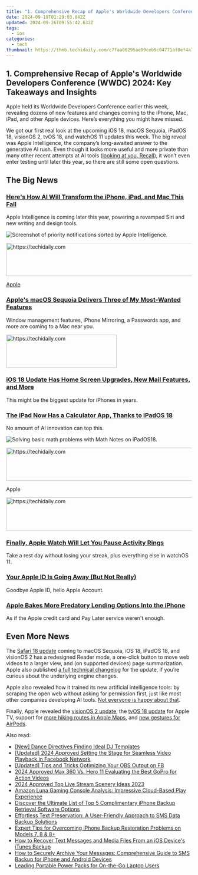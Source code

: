 ```yaml
---
title: "1. Comprehensive Recap of Apple's Worldwide Developers Conference (WWDC) 2024: Key Takeaways and Insights"
date: 2024-09-19T01:29:03.042Z
updated: 2024-09-26T09:55:42.632Z
tags:
  - ios
categories:
  - tech
thumbnail: https://thmb.techidaily.com/c7faa06295ae09ceb9c04771af8ef4a70065bcb58f83238cd328dc914caf4d9a.jpg
---
```


## 1. Comprehensive Recap of Apple's Worldwide Developers Conference (WWDC) 2024: Key Takeaways and Insights

Apple held its Worldwide Developers Conference earlier this week, revealing dozens of new features and changes coming to the iPhone, Mac, iPad, and other Apple devices. Here’s everything you might have missed.

 We got our first real look at the upcoming iOS 18, macOS Sequoia, iPadOS 18, visionOS 2, tvOS 18, and watchOS 11 updates this week. The big reveal was Apple Intelligence, the company’s long-awaited answer to the generative AI rush. Even though it looks more useful and more private than many other recent attempts at AI tools ([looking at you, Recall](https://youtube-stream.techidaily.com/in-2024-the-best-of-yt-a-deep-dive-into-music-dance-clips-23/)), it won’t even enter testing until later this year, so there are still some open questions.

##  The Big News

### [Here's How AI Will Transform the iPhone, iPad, and Mac This Fall](https://youtube-videos.techidaily.com/investing-successfully-with-a-makeup-channel/) 

 Apple Intelligence is coming later this year, powering a revamped Siri and new writing and design tools.

![Screenshot of priority notifications sorted by Apple Intelligence.](https://static1.howtogeekimages.com/wordpress/wp-content/uploads/2024/06/apple-wwdc24-apple-intelligence-priority-notifications-240610.jpg) 

<!-- affiliate ads begin -->
<a href="https://appsumo.8odi.net/c/5597632/2130875/7443" target="_top" id="2130875">
  <img src="//a.impactradius-go.com/display-ad/7443-2130875" border="0" alt="https://techidaily.com" width="728" height="90"/>
</a>
<img height="0" width="0" src="https://appsumo.8odi.net/i/5597632/2130875/7443" style="position:absolute;visibility:hidden;" border="0" />
<!-- affiliate ads end -->

[Apple](https://www.apple.com/newsroom/2024/06/introducing-apple-intelligence-for-iphone-ipad-and-mac/)

### [Apple's macOS Sequoia Delivers Three of My Most-Wanted Features](https://facebook-video-recording.techidaily.com/revolutionize-traffic-flows-with-innovative-facebook-video-tactics-for-2024/) 

 Window management features, iPhone Mirroring, a Passwords app, and more are coming to a Mac near you.

<!-- affiliate ads begin -->
<a href="https://aligracehair.sjv.io/c/5597632/1938677/19272" target="_top" id="1938677">
  <img src="//a.impactradius-go.com/display-ad/19272-1938677" border="0" alt="https://techidaily.com" width="300" height="90"/>
</a>
<img height="0" width="0" src="https://aligracehair.sjv.io/i/5597632/1938677/19272" style="position:absolute;visibility:hidden;" border="0" />
<!-- affiliate ads end -->

### [iOS 18 Update Has Home Screen Upgrades, New Mail Features, and More](https://some-guidance.techidaily.com/2024-approved-the-ultimate-visual-companion-premium-webcams-for-podcasts/) 

 This might be the biggest update for iPhones in years.

### [The iPad Now Has a Calculator App, Thanks to iPadOS 18](https://easy-unlock-android.techidaily.com/in-2024-top-10-password-cracking-tools-for-realme-narzo-60-5g-by-drfone-android/) 

 No amount of AI innovation can top this.

![Solving basic math problems with Math Notes on iPadOS18.](https://static1.howtogeekimages.com/wordpress/wp-content/uploads/2024/06/math-notes-on-ipados-18-1.png) 

<!-- affiliate ads begin -->
<a href="https://appsumo.8odi.net/c/5597632/2094482/7443" target="_top" id="2094482">
  <img src="//a.impactradius-go.com/display-ad/7443-2094482" border="0" alt="https://techidaily.com" width="728" height="90"/>
</a>
<img height="0" width="0" src="https://appsumo.8odi.net/i/5597632/2094482/7443" style="position:absolute;visibility:hidden;" border="0" />
<!-- affiliate ads end -->

Apple

<!-- affiliate ads begin -->
<a href="https://aligracehair.sjv.io/c/5597632/2036472/19272" target="_top" id="2036472">
  <img src="//a.impactradius-go.com/display-ad/19272-2036472" border="0" alt="https://techidaily.com" width="728" height="90"/>
</a>
<img height="0" width="0" src="https://aligracehair.sjv.io/i/5597632/2036472/19272" style="position:absolute;visibility:hidden;" border="0" />
<!-- affiliate ads end -->

### [Finally, Apple Watch Will Let You Pause Activity Rings](https://youtube-web.techidaily.com/024-approved-flex-your-viewing-muscles-handling-multiple-youtube-videos/) 

 Take a rest day without losing your streak, plus everything else in watchOS 11.

### [Your Apple ID Is Going Away (But Not Really)](https://www.howtogeek.com/apple-id-is-now-apple-account/) 

 Goodbye Apple ID, hello Apple Account.

### [Apple Bakes More Predatory Lending Options Into the iPhone](https://audio-shaping.techidaily.com/updated-free-web-based-daws-that-are-changing-music-production-the-top-10-for-2024/) 

 As if the Apple credit card and Pay Later service weren't enough.

##  Even More News

 The [Safari 18 update](https://www.apple.com/newsroom/2024/06/macos-sequoia-takes-productivity-and-intelligence-on-mac-to-new-heights/#:~:text=next-,Big%20Updates%20Come%20to%20Safari,-Safari%2C%20the%20world%E2%80%99s) coming to macOS Sequoia, iOS 18, iPadOS 18, and visionOS 2 has a redesigned Reader mode, a one-click button to move web videos to a larger view, and (on supported devices) page summarization. Apple also published [a full technical changelog](https://webkit.org/blog/15443/news-from-wwdc24-webkit-in-safari-18-beta/) for the update, if you’re curious about the underlying engine changes.

 Apple also revealed how it trained its new artificial intelligence tools: by scraping the open web without asking for permission first, just like most other companies developing AI tools. [Not everyone is happy about that](https://mastodon.macstories.net/@viticci/112609519691842609).

 Finally, Apple revealed the [visionOS 2 update](https://driver-error.techidaily.com/diagnosing-and-correcting-asus-windows-10-acpi-fails/), the [tvOS 18 update](https://www.apple.com/newsroom/2024/06/updates-to-the-home-experience-elevate-entertainment-and-bring-more-convenience/) for Apple TV, support for [more hiking routes in Apple Maps](https://www.apple.com/newsroom/2024/06/new-features-come-to-apple-services-this-fall/), and [new gestures for AirPods](https://nr.apple.com/dR5M1Y8hM2).

<ins class="adsbygoogle"
     style="display:block"
     data-ad-format="autorelaxed"
     data-ad-client="ca-pub-7571918770474297"
     data-ad-slot="1223367746"></ins>

<ins class="adsbygoogle"
     style="display:block"
     data-ad-client="ca-pub-7571918770474297"
     data-ad-slot="8358498916"
     data-ad-format="auto"
     data-full-width-responsive="true"></ins>

<span class="atpl-alsoreadstyle">Also read:</span>
<div><ul>
<li><a href="https://youtube-zero.techidaily.com/ance-directives-finding-ideal-dj-templates/"><u>[New] Dance Directives Finding Ideal DJ Templates</u></a></li>
<li><a href="https://facebook-video-content.techidaily.com/updated-2024-approved-setting-the-stage-for-seamless-video-playback-in-facebook-network/"><u>[Updated] 2024 Approved Setting the Stage for Seamless Video Playback in Facebook Network</u></a></li>
<li><a href="https://digital-screen-recording.techidaily.com/updated-tips-and-tricks-optimizing-your-obs-output-on-fb/"><u>[Updated] Tips and Tricks Optimizing Your OBS Output on FB</u></a></li>
<li><a href="https://extra-approaches.techidaily.com/2024-approved-max-360-vs-hero-11-evaluating-the-best-gopro-for-action-videos/"><u>2024 Approved Max 360 Vs. Hero 11 Evaluating the Best GoPro for Action Videos</u></a></li>
<li><a href="https://fox-links.techidaily.com/2024-approved-top-live-stream-scenery-ideas-2023/"><u>2024 Approved Top Live Stream Scenery Ideas 2023</u></a></li>
<li><a href="https://visual-screen-recording.techidaily.com/amazon-luna-gaming-console-analysis-impressive-cloud-based-play-experience/"><u>Amazon Luna Gaming Console Analysis: Impressive Cloud-Based Play Experience</u></a></li>
<li><a href="https://os-tips.techidaily.com/discover-the-ultimate-list-of-top-5-complimentary-iphone-backup-retrieval-software-options/"><u>Discover the Ultimate List of Top 5 Complimentary iPhone Backup Retrieval Software Options</u></a></li>
<li><a href="https://os-tips.techidaily.com/effortless-text-preservation-a-user-friendly-approach-to-sms-data-backup-solutions/"><u>Effortless Text Preservation: A User-Friendly Approach to SMS Data Backup Solutions</u></a></li>
<li><a href="https://os-tips.techidaily.com/expert-tips-for-overcoming-iphone-backup-restoration-problems-on-models-7-8-and-8plus/"><u>Expert Tips for Overcoming iPhone Backup Restoration Problems on Models 7, 8 & 8+</u></a></li>
<li><a href="https://os-tips.techidaily.com/how-to-recover-text-messages-and-media-files-from-an-ios-devices-itunes-backup/"><u>How to Recover Text Messages and Media Files From an iOS Device's iTunes Backup</u></a></li>
<li><a href="https://os-tips.techidaily.com/how-to-securely-archive-your-messages-comprehensive-guide-to-sms-backup-for-iphone-and-android-devices/"><u>How to Securely Archive Your Messages: Comprehensive Guide to SMS Backup for iPhone and Android Devices</u></a></li>
<li><a href="https://buynow-info.techidaily.com/leading-portable-power-packs-for-on-the-go-laptop-users/"><u>Leading Portable Power Packs for On-the-Go Laptop Users</u></a></li>
</ul></div>

